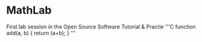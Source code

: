 # MathLab
First lab session in the Open Source Software Tutorial &amp; Practie
'''C
function add(a, b)
{
return (a+b);
}
'''
